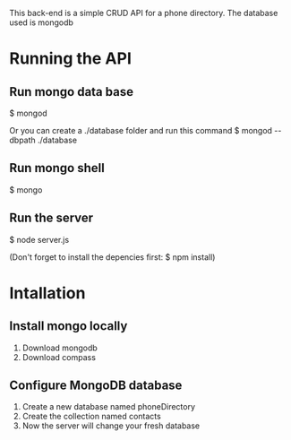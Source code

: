 This back-end is a simple CRUD API for a phone directory. The database used is mongodb

# Running the API

## Run mongo data base 
$ mongod

Or you can create a ./database folder and run this command
$ mongod --dbpath ./database

## Run mongo shell
$ mongo 

## Run the server
$ node server.js

(Don't forget to install the depencies first: 
$ npm install)


# Intallation 

## Install mongo locally 
1. Download mongodb
2. Download compass

## Configure MongoDB database
1. Create a new database named phoneDirectory
2. Create the collection named contacts
3. Now the server will change your fresh database
